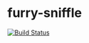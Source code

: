 # furry-sniffle

[![Build Status](https://travis-ci.org/Socialate/furry-sniffle.png?branch=Search)](https://travis-ci.org/{Socialate}/{furry-sniffle})
